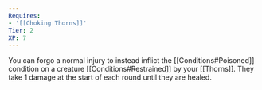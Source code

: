 ```yaml
---
Requires:
- '[[Choking Thorns]]'
Tier: 2
XP: 7
---
```

You can forgo a normal injury to instead inflict the [[Conditions#Poisoned]] condition on a creature [[Conditions#Restrained]] by your [[Thorns]]. They take 1 damage at the start of each round until they are healed.